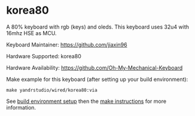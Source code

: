 korea80
===

A 80% keyboard with rgb (keys) and oleds.
This keyboard uses 32u4 with 16mhz HSE as MCU.

Keyboard Maintainer: https://github.com/jiaxin96

Hardware Supported: korea80

Hardware Availability: https://github.com/Oh-My-Mechanical-Keyboard 

Make example for this keyboard (after setting up your build environment):

    make yandrstudio/wired/korea80:via


See [build environment setup](https://docs.qmk.fm/#/getting_started_build_tools) then the [make instructions](https://docs.qmk.fm/#/getting_started_make_guide) for more information.
